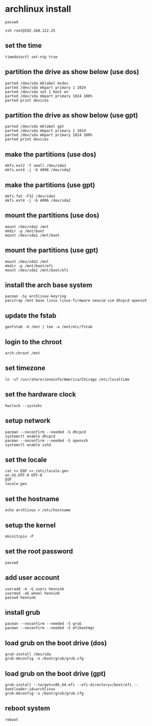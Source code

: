 # archlinux install

```
passwd
```

```
ssh root@192.168.122.25
```

## set the time
```
timedatectl set-ntp true
```


## partition the drive as show below (use dos)
```
parted /dev/sda mklabel msdos
parted /dev/sda mkpart primary 1 1024
parted /dev/sda set 1 boot on
parted /dev/sda mkpart primary 1024 100%
parted print devices
```

## partition the drive as show below (use gpt)
```
parted /dev/sda mklabel gpt
parted /dev/sda mkpart primary 1 1024
parted /dev/sda mkpart primary 1024 100%
parted print devices
```

## make the partitions (use dos)
```
mkfs.ext2 -T small /dev/sda1
mkfs.ext4 -j -b 4096 /dev/sda2
```

## make the partitions (use gpt)
```
mkfs.fat -F32 /dev/sda1
mkfs.ext4 -j -b 4096 /dev/sda2
```

## mount the partitions (use dos)
```
mount /dev/sda2 /mnt
mkdir -p /mnt/boot
mount /dev/sda1 /mnt/boot
```

## mount the partitions (use gpt)
```
mount /dev/sda2 /mnt
mkdir -p /mnt/boot/efi
mount /dev/sda1 /mnt/boot/efi
```

## install the arch base system
```
pacman -Sy archlinux-keyring
pacstrap /mnt base linux linux-firmware neovim vim dhcpcd openssh
```

## update the fstab
```
genfstab -U /mnt | tee -a /mnt/etc/fstab
```

## login to the chroot
```
arch-chroot /mnt
```

## set timezone
```
ln -sf /usr/share/zoneinfo/America/Chicago /etc/localtime
```

## set the hardware clock
```
hwclock --systohc
```

## setup network
```
pacman --noconfirm --needed -S dhcpcd
systemctl enable dhcpcd
pacman --noconfirm --needed -S openssh
systemctl enable sshd
```

## set the locale
```
cat << EOF >> /etc/locale.gen
en_US.UTF-8 UTF-8
EOF
locale-gen
```

## set the hostname
```
echo archlinux > /etc/hostname
```

## setup the kernel
```
mkinitcpio -P
```

## set the root password
```
passwd
```

## add user account
```
useradd -m -G users henninb
usermod -aG wheel henninb
passwd henninb
```

## install grub
```
pacman --noconfirm --needed -S grub
pacman --noconfirm --needed -S efibootmgr
```

## load grub on the boot drive (dos)
```
grub-install /dev/sda
grub-mkconfig -o /boot/grub/grub.cfg
````

## load grub on the boot drive (gpt)
```
grub-install --target=x86_64-efi --efi-directory=/boot/efi --bootloader-id=archlinux
grub-mkconfig -o /boot/grub/grub.cfg
````

## reboot system
```
reboot
```
